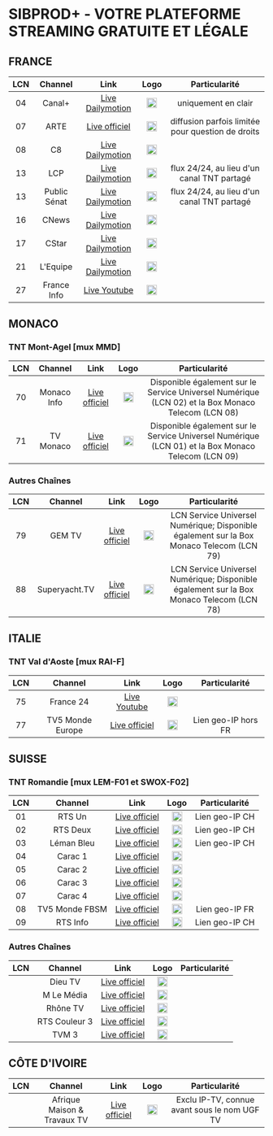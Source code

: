<h1> SIBPROD+ - VOTRE PLATEFORME STREAMING GRATUITE ET LÉGALE </h1>
<h2> FRANCE </h2>

| LCN    | Channel        | Link  | Logo | Particularité |
|:----:|:--------------:|:-----:|:----:|:-------------:|
| 04 | Canal+ | [Live Dailymotion](https://geo.dailymotion.com/player.html?video=x5gv6be) | <img height="20" src="https://s2.dmcdn.net/u/1Ew071cTOAFCXNM4u/240x240"/> | uniquement en clair |
| 07 | ARTE | [Live officiel](https://www.arte.tv/player/index.html?json_url=https%3A%2F%2Fapi.arte.tv%2Fapi%2Fplayer%2Fv2%2Fconfig%2Ffr%2FLIVE&lang=fr_FR&autoplay=true&mute=0) | <img height="20" src="https://s1.dmcdn.net/u/_-jC1a2X7nOezKaH/240x240"/> | diffusion parfois limitée pour question de droits |
| 08 | C8 | [Live Dailymotion](https://geo.dailymotion.com/player.html?video=x5gv5rr) | <img height="20" src="https://s2.dmcdn.net/u/1YP551WAyosjZTra7/240x240"/> |
| 13 | LCP | [Live Dailymotion](https://geo.dailymotion.com/player.html?video=xgepjr) | <img height="20" src="https://s2.dmcdn.net/u/1CkLf1aVUMG9g6E-x/240x240"/> | flux 24/24, au lieu d'un canal TNT partagé |
| 13 | Public Sénat | [Live Dailymotion](https://geo.dailymotion.com/player.html?video=xkxbzc) | <img height="20" src="https://s1.dmcdn.net/u/11mWs1d3yuU9iSsBI/240x240"/> | flux 24/24, au lieu d'un canal TNT partagé |
| 16 | CNews | [Live Dailymotion](https://geo.dailymotion.com/player.html?video=x3b68jn) | <img height="20" src="https://s2.dmcdn.net/u/DhmL1dBB0lCE9cUJ/240x240"/> |
| 17 | CStar | [Live Dailymotion](https://geo.dailymotion.com/player.html?video=x5gv5v0) | <img height="20" src="https://s2.dmcdn.net/u/28r9J1U75b5fBuEuT/240x240"/> |
| 21 | L'Equipe | [Live Dailymotion](https://geo.dailymotion.com/player.html?video=x2lefik) | <img height="20" src="https://s2.dmcdn.net/u/2ARqh1c-h7sBe-ssc/240x240"/> |
| 27 | France Info | [Live Youtube](https://www.youtube.com/embed/Z-Nwo-ypKtM) | <img height="20" src="https://yt3.ggpht.com/ytc/AIdro_nHB3lxXh8PcGgMTgBPmFKovSbKRxBTavrjbjomHTg1HpFp=s48-c-k-c0x00ffffff-no-rj"/> |

<h2> MONACO </h2>
<h3> TNT Mont-Agel [mux MMD] </h3>

| LCN    | Channel        | Link  | Logo | Particularité |
|:----:|:--------------:|:-----:|:----:|:-------------:|
| 70 | Monaco Info | [Live officiel](https://monacoinfo.com/) | <img height="20" src="https://monacoinfo.com/wp-content/themes/monacoinfo_v4/assets/img/monacoinfo-color.png"/> | Disponible également sur le Service Universel Numérique (LCN 02) et la Box Monaco Telecom (LCN 08) |
| 71 | TV Monaco | [Live officiel](https://videos.tvmonaco.com/content/le-direct) | <img height="20" src="https://upload.wikimedia.org/wikipedia/commons/thumb/4/4b/TVMonaco_2023.svg/langfr-150px-TVMonaco_2023.svg.png"/> | Disponible également sur le Service Universel Numérique (LCN 01) et la Box Monaco Telecom (LCN 09) |

<h3> Autres Chaînes </h3>

| LCN    | Channel        | Link  | Logo | Particularité |
|:----:|:--------------:|:-----:|:----:|:-------------:|
| 79 | GEM TV | [Live officiel](https://gem-tv.com/tv) | <img height="20" src="https://api.gem-tv.com/asset/7toh590lxzoc084g_90e844e3-1f0c-4035-83c2-c839167623cc.svg"/> | LCN Service Universel Numérique; Disponible également sur la Box Monaco Telecom (LCN 79) |
| 88 | Superyacht.TV | [Live officiel](https://superyacht.tv/super-yacht-tv-live-tv/) | <img height="20" src="https://superyacht.tv/wp-content/uploads/2022/06/Logo-Superyacht-tv-white-2048x217.png"/> | LCN Service Universel Numérique; Disponible également sur la Box Monaco Telecom (LCN 78) |

<h2> ITALIE </h2>
<h3> TNT Val d'Aoste [mux RAI-F] </h3>

| LCN    | Channel        | Link  | Logo | Particularité |
|:----:|:--------------:|:-----:|:----:|:-------------:|
| 75 | France 24 | [Live Youtube](https://www.youtube.com/embed/l8PMl7tUDIE) | <img height="20" src="https://yt3.ggpht.com/ytc/AIdro_k9aU_SRhYAWJjQ6AO7uzQDZE5mb7gmv4synLrC7hEWGjE=s48-c-k-c0x00ffffff-no-rj"/> |  |
| 77 | TV5 Monde Europe | [Live officiel](https://europe.tv5monde.com/fr/live/group) | <img height="20" src="https://yt3.ggpht.com/Q9R6fW605FVhF0J_hCWENp6W1pe9LdtuKq7oZ-dS6fS8a4CVvN9f9iRBr8fNQqBUBfZ2SrRgrug=s48-c-k-c0x00ffffff-no-rj"/> | Lien geo-IP hors FR |

<h2> SUISSE </h2>
<h3> TNT Romandie [mux LEM-F01 et SWOX-F02] </h3>

| LCN    | Channel        | Link  | Logo | Particularité |
|:----:|:--------------:|:-----:|:----:|:-------------:|
| 01 | RTS Un | [Live officiel]() | <img height="20" src=""/> | Lien geo-IP CH |
| 02 | RTS Deux | [Live officiel]() | <img height="20" src=""/> | Lien geo-IP CH |
| 03 | Léman Bleu | [Live officiel]() | <img height="20" src=""/> | Lien geo-IP CH |
| 04 | Carac 1 | [Live officiel]() | <img height="20" src=""/> |  |
| 05 | Carac 2 | [Live officiel]() | <img height="20" src=""/> |  |
| 06 | Carac 3 | [Live officiel]() | <img height="20" src=""/> |  |
| 07 | Carac 4 | [Live officiel]() | <img height="20" src=""/> |  |
| 08 | TV5 Monde FBSM | [Live officiel](https://www.tv5monde.com/tv/direct/4/tv5monde-france-belgique-suisse-monaco) | <img height="20" src="https://yt3.ggpht.com/Q9R6fW605FVhF0J_hCWENp6W1pe9LdtuKq7oZ-dS6fS8a4CVvN9f9iRBr8fNQqBUBfZ2SrRgrug=s48-c-k-c0x00ffffff-no-rj"/> | Lien geo-IP FR |
| 09 | RTS Info | [Live officiel]() | <img height="20" src=""/> | Lien geo-IP CH |

<h3> Autres Chaînes </h3>

| LCN    | Channel        | Link  | Logo | Particularité |
|:----:|:--------------:|:-----:|:----:|:-------------:|
|   | Dieu TV | [Live officiel]() | <img height="20" src=""/> |  |
|   | M Le Média | [Live officiel]() | <img height="20" src=""/> |  |
|   | Rhône TV | [Live officiel]() | <img height="20" src=""/> |  |
|   | RTS Couleur 3 | [Live officiel]() | <img height="20" src=""/> |  |
|   | TVM 3 | [Live officiel]() | <img height="20" src=""/> |  |

<h2> CÔTE D'IVOIRE </h2>

| LCN    | Channel        | Link  | Logo | Particularité |
|:----:|:--------------:|:-----:|:----:|:-------------:|
|  | Afrique Maison & Travaux TV | [Live officiel]() | <img height="20" src="https://afriquemaisonettravauxtv.com/wp-content/uploads/2024/07/logo_site_-removebg-preview-1.png"/> | Exclu IP-TV, connue avant sous le nom UGF TV |

